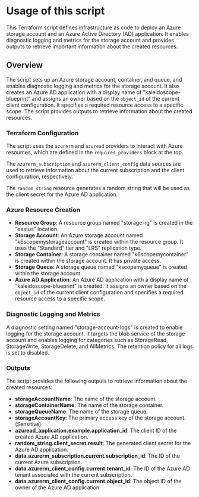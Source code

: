 # Usage of this script

This Terraform script defines infrastructure as code to deploy an Azure storage account and an Azure Active Directory (AD) application. It enables diagnostic logging and metrics for the storage account and provides outputs to retrieve important information about the created resources.

## Overview

The script sets up an Azure storage account, container, and queue, and enables diagnostic logging and metrics for the storage account. It also creates an Azure AD application with a display name of "kaleidoscope-blueprint" and assigns an owner based on the `object_id` of the current client configuration. It specifies a required resource access to a specific scope. The script provides outputs to retrieve information about the created resources.

### Terraform Configuration

The script uses the `azurerm` and `azuread` providers to interact with Azure resources, which are defined in the `required_providers` block at the top.

The `azurerm_subscription` and `azurerm_client_config` data sources are used to retrieve information about the current subscription and the client configuration, respectively.

The `random_string` resource generates a random string that will be used as the client secret for the Azure AD application.

### Azure Resource Creation

- **Resource Group**: A resource group named "storage-rg" is created in the "eastus" location.
- **Storage Account**: An Azure storage account named "k6scopemystorageaccount" is created within the resource group. It uses the "Standard" tier and "LRS" replication type.
- **Storage Container**: A storage container named "k6scopemycontainer" is created within the storage account. It has private access.
- **Storage Queue**: A storage queue named "kscopemyqueue" is created within the storage account.
- **Azure AD Application**: An Azure AD application with a display name of "kaleidoscope-blueprint" is created. It assigns an owner based on the `object_id` of the current client configuration and specifies a required resource access to a specific scope.

### Diagnostic Logging and Metrics

A diagnostic setting named "storage-account-logs" is created to enable logging for the storage account. It targets the blob service of the storage account and enables logging for categories such as StorageRead, StorageWrite, StorageDelete, and AllMetrics. The retention policy for all logs is set to disabled.

### Outputs

The script provides the following outputs to retrieve information about the created resources:

- **storageAccountName**: The name of the storage account.
- **storageContainerName**: The name of the storage container.
- **storageQueueName**: The name of the storage queue.
- **storageAccountKey**: The primary access key of the storage account. (Sensitive)
- **azuread_application.example.application_id**: The client ID of the created Azure AD application.
- **random_string.client_secret.result**: The generated client secret for the Azure AD application.
- **data.azurerm_subscription.current.subscription_id**: The ID of the current Azure subscription.
- **data.azurerm_client_config.current.tenant_id**: The ID of the Azure AD tenant associated with the current subscription.
- **data.azurerm_client_config.current.object_id**: The object ID of the owner of the Azure AD application.
